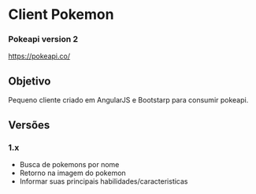 # Client Pokemon

### Pokeapi version 2

https://pokeapi.co/

## Objetivo

Pequeno cliente criado em AngularJS e Bootstarp para consumir pokeapi.

## Versões

### 1.x
- Busca de pokemons por nome
- Retorno na imagem do pokemon
- Informar suas principais habilidades/caracteristicas